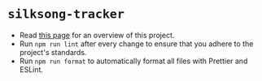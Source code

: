 # `silksong-tracker`

- Read [this page](docs/TECHNICAL_DOCUMENTATION.md) for an overview of this project.
- Run `npm run lint` after every change to ensure that you adhere to the project's standards.
- Run `npm run format` to automatically format all files with Prettier and ESLint.
